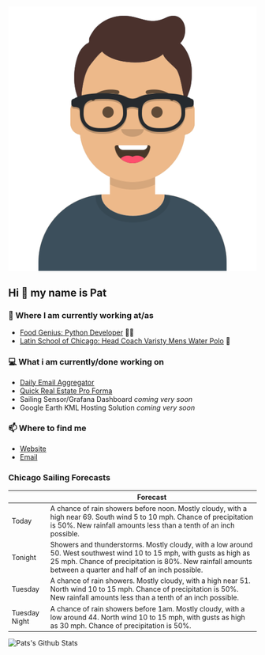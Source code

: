 [![Social banner for p-j-falconer](https://raw.githubusercontent.com/P-J-FALCONER/P-J-FALCONER/master/assets/avataaars.svg)](https://patfalconer.com/)
## Hi :wave: my name is Pat

### 💼 Where I am currently working at/as
- [Food Genius: Python Developer](https://getfoodgenius.com/) 🍔🐍
- [Latin School of Chicago: Head Coach Varisty Mens Water Polo](https://www.latinschool.org/) 🤽


### 💻 What i am currently/done working on
 - [Daily Email Aggregator](https://github.com/P-J-FALCONER/dott_daily_mail)
 - [Quick Real Estate Pro Forma](https://github.com/P-J-FALCONER/henry)
 - Sailing Sensor/Grafana Dashboard *coming very soon*
 - Google Earth KML Hosting Solution *coming very soon*

### 📫 Where to find me
 - [Website](https://patfalconer.com/)
 - [Email](mailto:patrick.j.falconer@gmail.com)


### Chicago Sailing Forecasts
|   | Forecast  |
|---|---|
| Today | A chance of rain showers before noon. Mostly cloudy, with a high near 69. South wind 5 to 10 mph. Chance of precipitation is 50%. New rainfall amounts less than a tenth of an inch possible. |
| Tonight | Showers and thunderstorms. Mostly cloudy, with a low around 50. West southwest wind 10 to 15 mph, with gusts as high as 25 mph. Chance of precipitation is 80%. New rainfall amounts between a quarter and half of an inch possible. |
| Tuesday | A chance of rain showers. Mostly cloudy, with a high near 51. North wind 10 to 15 mph. Chance of precipitation is 50%. New rainfall amounts less than a tenth of an inch possible. |
| Tuesday Night | A chance of rain showers before 1am. Mostly cloudy, with a low around 44. North wind 10 to 15 mph, with gusts as high as 30 mph. Chance of precipitation is 50%. |

![Pats's Github Stats](https://github-readme-stats.vercel.app/api?username=p-j-falconer&show_icons=true&theme=radical)
